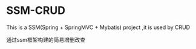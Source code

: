# SSM-CRUD
This is a SSM(Spring + SpringMVC + Mybatis) project ,it is used by CRUD

通过ssm框架构建的简易增删改查


<?xml version="1.0" encoding="UTF-8"?>
<web-app xmlns="http://java.sun.com/xml/ns/javaee"
xmlns:xsi="http://www.w3.org/2001/XMLSchema-instance"
xsi:schemaLocation="http://java.sun.com/xml/ns/javaee
                    http://java.sun.com/xml/ns/javaee/web-app_3_0.xsd"
id="WebApp_ID" version="3.0">
